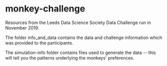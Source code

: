 # monkey-challenge
Resources from the Leeds Data Science Society Data Challenge run in November 2019.

The folder info_and_data contains the data and challenge information which was provided to the participants.

The simulation-info folder contains files used to generate the data -- this will tell you the patterns underlying the monkeys' preferences.

